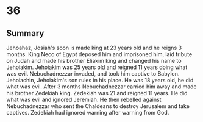 # 36

## Summary
Jehoahaz, Josiah's soon is made king at 23 years old and he reigns 3 months. King Neco of Egypt deposed him and imprisoned him, laid tribute on Judah and made his brother Eliakim king and changed his name to Jehoiakim. 
Jehoiakim was 25 years old and reigned 11 years doing what was evil. Nebuchadnezzar invaded, and took him captive to Babylon.
Jehoiachin, Jehoiakim's son rules in his place. He was 18 years old, he did what was evil. After 3 months Nebuchadnezzar carried him away and made his brother Zedekiah king. Zedekiah was 21 and reigned 11 years. He did what was evil and ignored Jeremiah. He then rebelled against Nebuchadnezzar who sent the Chaldeans to destroy Jerusalem and take captives. Zedekiah had ignored warning after warning from God.
